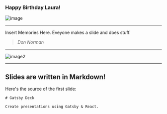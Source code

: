 

### Happy Birthday Laura!
![image](https://i.imgur.com/dWLWqSH.gif)

---

Insert Memories Here. Eveyone makes a slide and does stuff. 
> <cite>Don Norman</cite>

---

![image2](https://imgur.com/a/JIedQK8)

---

## Slides are written in Markdown!

Here's the source of the first slide:

    # Gatsby Deck

    Create presentations using Gatsby & React.

